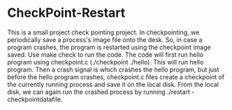 # CheckPoint-Restart

This is a small project check pointing project. In checkpointing, we periodically save a process's image file onto the desk. So, in case a program crashes, the program 
is restarted using the checkpoint image saved.
Use make check to run the code. The code will first run hello program using checkpoint.c (./checkpoint ./hello). This will run hello program. Then a crash signal is
which crashes the hello program, but just before the hello program crashes, checkpoint.c files create a checkpoint of the currently running process and save it on the 
local disk. From the local disk, we can again run the crashed process by running ./restart -checkpointdatafile. 



